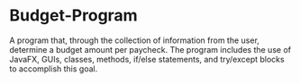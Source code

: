 # Budget-Program
A program that, through the collection of information from the user, determine a budget amount per paycheck. 
The program includes the use of JavaFX, GUIs, classes, methods, if/else statements, and try/except blocks to accomplish this goal.

